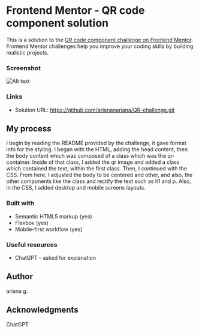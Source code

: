 # Frontend Mentor - QR code component solution

This is a solution to the [QR code component challenge on Frontend Mentor](https://www.frontendmentor.io/challenges/qr-code-component-iux_sIO_H). Frontend Mentor challenges help you improve your coding skills by building realistic projects. 

### Screenshot

![Alt text](image.png)

### Links

- Solution URL: https://github.com/ariananariana/QR-challenge.git

## My process

I begin by reading the README provided by the challenge, it gave format info for the styling. I began with the HTML, adding the head content, then the body content which was composed of a class which was the qr-container. Inside of that class, I added the qr image and added a class which contained the text, within the first class. Then, I continued with the CSS. From here, I adjusted the body to be centered and other, and also, the other components like the class and rectify the text such as h1 and p. Also, in the CSS, I added desktop and mobile screens layouts.

### Built with

- Semantic HTML5 markup (yes)
- Flexbox (yes)
- Mobile-first workflow (yes)

### Useful resources

- ChatGPT - asked for explanation

## Author

ariana g.

## Acknowledgments

ChatGPT
